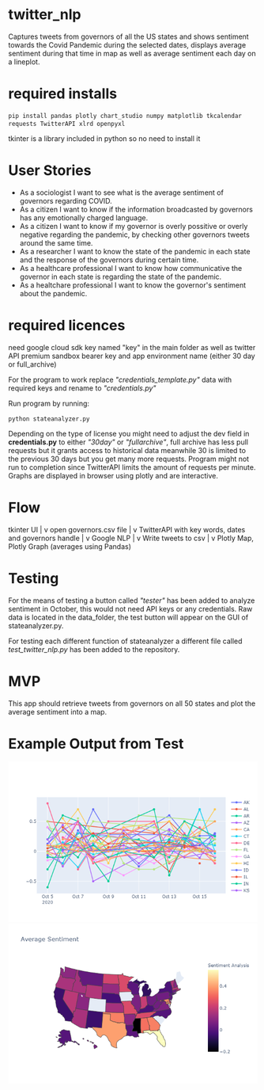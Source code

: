 # twitter_nlp
Captures tweets from governors of all the US states and shows sentiment towards the Covid Pandemic during the selected dates, displays average sentiment during that time in map as well as average sentiment each day on a lineplot.

# required installs
```
pip install pandas plotly chart_studio numpy matplotlib tkcalendar requests TwitterAPI xlrd openpyxl
```

tkinter is a library included in python so no need to install it

# User Stories
* As a sociologist I want to see what is the average sentiment of governors regarding COVID.
* As a citizen I want to know if the information broadcasted by governors has any emotionally charged language.
* As a citizen I want to know if my governor is overly possitive or overly negative regarding the pandemic, by checking other governors tweets around the same time.
* As a researcher I want to know the state of the pandemic in each state and the response of the governors during certain time.
* As a healthcare professional I want to know how communicative the governor in each state is regarding the state of the pandemic.
* As a healtchare professional I want to know the governor's sentiment about the pandemic.

# required licences
need google cloud sdk key named "key" in the main folder as well as twitter API premium sandbox bearer key and app environment name (either 30 day or full_archive)

For the program to work replace *"credentials_template.py"* data with required keys and rename to *"credentials.py"*

Run program by running: 

```
python stateanalyzer.py
```

Depending on the type of license you might need to adjust the dev field in **credentials.py** to either *"30day"* or *"fullarchive"*, full archive has less pull requests but it grants access to historical data meanwhile 30 is limited to the previous 30 days but you get many more requests. Program might not run to completion since TwitterAPI limits the amount of requests per minute. Graphs are displayed in browser using plotly and are interactive.
# Flow

tkinter UI
|
v
open governors.csv file 
|
v
TwitterAPI with key words, dates and governors handle 
|
v
Google NLP 
|
v
Write tweets to csv 
|
v
Plotly Map, Plotly Graph (averages using Pandas)

# Testing

For the means of testing a button called *"tester"* has been added to analyze sentiment in October, this would not need API keys or any credentials. Raw data is located in the data_folder, the test button will appear on the GUI of stateanalyzer.py.

For testing each different function of stateanalyzer a different file called *test_twitter_nlp.py* has been added to the repository.


# MVP
This app should retrieve tweets from governors on all 50 states and plot the average sentiment into a map.

# Example Output from Test
![graph](./example_graph.png)
![map](./example_map.png)



